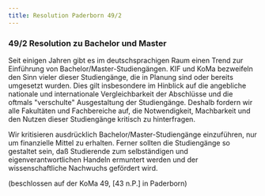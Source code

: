 ```yaml
---
title: Resolution Paderborn 49/2
---
```


### 49/2 Resolution zu Bachelor und Master

Seit einigen Jahren gibt es im deutschsprachigen Raum einen Trend zur Einführung von Bachelor/Master-Studiengängen. KIF und KoMa bezweifeln den Sinn vieler dieser Studiengänge, die in Planung sind oder bereits umgesetzt wurden. Dies gilt insbesondere im Hinblick auf die angebliche nationale und internationale Vergleichbarkeit der Abschlüsse und die oftmals "verschulte" Ausgestaltung der Studiengänge. Deshalb fordern wir alle Fakultäten und Fachbereiche auf, die Notwendigkeit, Machbarkeit und den Nutzen dieser Studiengänge kritisch zu hinterfragen.

Wir kritisieren ausdrücklich Bachelor/Master-Studiengänge einzuführen, nur um finanzielle Mittel zu erhalten. Ferner sollten die Studiengänge so gestaltet sein, daß Studierende zum selbständigen und eigenverantwortlichen Handeln ermuntert werden und der wissenschaftliche Nachwuchs gefördert wird.

(beschlossen auf der KoMa 49, [43 n.P.] in Paderborn)
